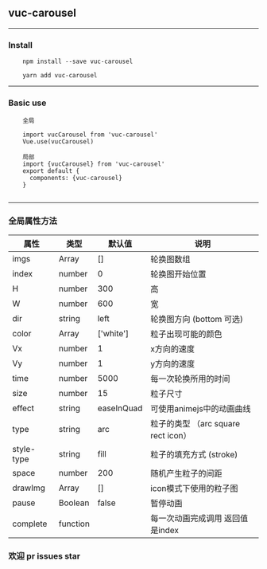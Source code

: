 ## vuc-carousel

---

### Install

```
    npm install --save vuc-carousel
    
    yarn add vuc-carousel
```

---

### Basic use 

```
    全局
    
    import vucCarousel from 'vuc-carousel'
    Vue.use(vucCarousel)
    
    局部
    import {vucCarousel} from 'vuc-carousel'
    export default {
      components: {vuc-carousel}
    }
    
```

---

### 全局属性方法

|   属性   |      类型     |   默认值   |    说明    |
|----------| ------------- | ---------- | ---------- |
| imgs     | Array         |    []      | 轮换图数组   |
| index    |number         |      0     | 轮换图开始位置  |
| H        | number        | 300        | 高 |
| W        | number        | 600        | 宽 |
| dir      | string        | left       | 轮换图方向 (bottom 可选) |
|color     | Array         | ['white']  | 粒子出现可能的颜色|
| Vx       | number        | 1          | x方向的速度 |
| Vy       | number        | 1          | y方向的速度 |
| time     | number        | 5000       | 每一次轮换所用的时间     |
| size     | number        | 15         | 粒子尺寸  |
| effect   | string        | easeInQuad | 可使用animejs中的动画曲线 |
| type     | string        | arc        | 粒子的类型 （arc square rect icon）|
|style-type | string       | fill       | 粒子的填充方式 (stroke)|
| space   | number         |      200   | 随机产生粒子的间距   |
| drawImg   | Array        |       []   | icon模式下使用的粒子图 |
| pause    | Boolean       | false      | 暂停动画 |
| complete  | function     |            | 每一次动画完成调用 返回值是index| |



### 欢迎 pr issues star


